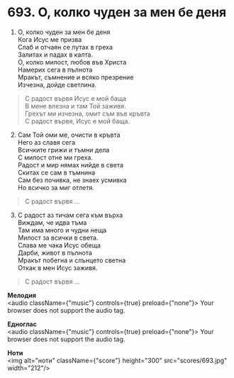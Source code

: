 # 693. О, колко чуден за мен бе деня

1. О, колко чуден за мен бе деня  
Кога Исус ме призва  
Слаб и отчаян се лутах в греха  
Залитах и падах в калта.  
О, колко милост, любов във Христа  
Намерих сега в пълнота  
Мракът, съмнение и всяко презрение  
Изчезна, дойде светлина.  

> С радост вървя Исус е мой баща  
> В мене влезна и там Той заживя.  
> Грехът ми изчезна, омит съм във кръвта  
> С радост вървя, Исус е мой баща.  

2. Сам Той оми ме, очисти в кръвта  
Него аз славя сега  
Всичките грижи и тъмни дела  
С милост отне ми греха.  
Радост и мир нямах нийде в света  
Скитах се сам в тъмнина  
Сам без почивка, не знаех усмивка  
Но всичко за миг отлетя.  

> С радост вървя ...  

3. С радост аз тичам сега към върха  
Виждам, че идва тъма  
Там има много и чудни неща  
Милост за всички в света.  
Слава ме чака Исус обеща  
Дарби, живот в пълнота  
Мракът побегна и слънцето светна  
Откак в мен Исус заживя.  

> С радост вървя ...

**Мелодия**  
<audio className={"music"} controls={true} preload={"none"}>
    <source src="mp3/693.mp3" type="audio/mpeg"/>
    Your browser does not support the audio tag.
</audio>

**Едноглас**  
<audio className={"music"} controls={true} preload={"none"}>
    <source src="transp/693.mp3" type="audio/mpeg"/>
    Your browser does not support the audio tag.
</audio>

**Ноти**  
<img alt="ноти" className={"score"} height="300" src="scores/693.jpg" width="212"/>
